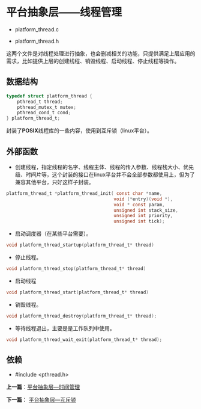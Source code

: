 # 平台抽象层——线程管理

- platform_thread.c

- platform_thread.h

这两个文件是对线程处理进行抽象，也会删减相关的功能，只提供满足上层应用的需求，比如提供上层的创建线程、销毁线程、启动线程、停止线程等操作。

## 数据结构

```c
typedef struct platform_thread {
    pthread_t thread;
    pthread_mutex_t mutex;
    pthread_cond_t cond;
} platform_thread_t;
```

封装了**POSIX**线程库的一些内容，使用到互斥锁（linux平台）。

## 外部函数

- 创建线程，指定线程的名字、线程主体、线程的传入参数、线程栈大小、优先级、时间片等，这个封装的接口在linux平台并不会全部参数都使用上，但为了兼容其他平台，只好这样子封装。
```c
platform_thread_t *platform_thread_init( const char *name,
                                        void (*entry)(void *),
                                        void * const param,
                                        unsigned int stack_size,
                                        unsigned int priority,
                                        unsigned int tick);
```


- 启动调度器（在某些平台需要）。

```c
void platform_thread_startup(platform_thread_t* thread)
```

- 停止线程。

```c
void platform_thread_stop(platform_thread_t* thread)
```

- 启动线程

```c
void platform_thread_start(platform_thread_t* thread)
```

- 销毁线程。

```c
void platform_thread_destroy(platform_thread_t* thread);
```

- 等待线程退出，主要是是工作队列中使用。

```c
void platform_thread_wait_exit(platform_thread_t* thread);
```

## 依赖

- #include <pthread.h>


**上一篇**：[平台抽象层—时间管理](./platform_timer.md)

**下一篇**： [平台抽象层—互斥锁](./platform_mutex.md)

